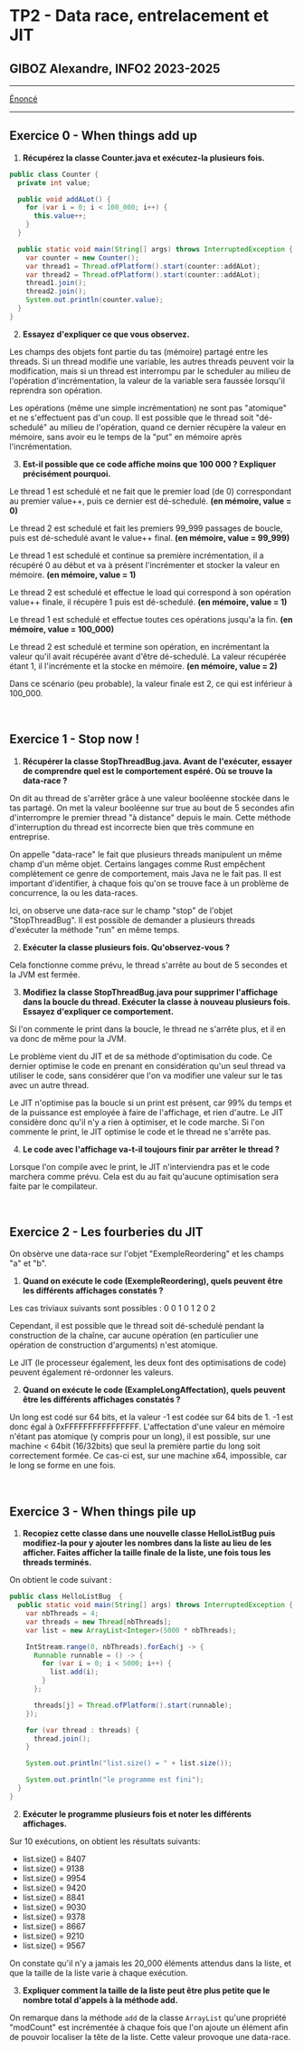 # TP2 -  Data race, entrelacement et JIT
## GIBOZ Alexandre, INFO2 2023-2025
***

[Énoncé](https://igm.univ-mlv.fr/coursconcurrenceinfo2/tds/td02.html)
***

## Exercice 0 - When things add up

1. **Récupérez la classe Counter.java et exécutez-la plusieurs fois.**

```java
public class Counter {
  private int value;

  public void addALot() {
    for (var i = 0; i < 100_000; i++) {
      this.value++;
    }
  }

  public static void main(String[] args) throws InterruptedException {
    var counter = new Counter();
    var thread1 = Thread.ofPlatform().start(counter::addALot);
    var thread2 = Thread.ofPlatform().start(counter::addALot);
    thread1.join();
    thread2.join();
    System.out.println(counter.value);
  }
}
```

2. **Essayez d'expliquer ce que vous observez.**

Les champs des objets font partie du tas (mémoire) partagé entre les threads.
Si un thread modifie une variable, les autres threads peuvent voir la modification, mais si un thread est interrompu par
le scheduler au milieu de l'opération d'incrémentation, la valeur de la variable sera faussée lorsqu'il reprendra son opération.

Les opérations (même une simple incrémentation) ne sont pas "atomique" et ne s'effectuent pas d'un coup. 
Il est possible que le thread soit "dé-schedulé" au milieu de l'opération, quand ce dernier récupère la valeur en mémoire, sans avoir eu le temps de la "put" en mémoire après l'incrémentation.

3. **Est-il possible que ce code affiche moins que 100 000 ? Expliquer précisément pourquoi.**

Le thread 1 est schedulé et ne fait que le premier load (de 0) correspondant au premier value++, puis ce dernier est dé-schedulé.
**(en mémoire, value = 0)**
    
Le thread 2 est schedulé et fait les premiers 99_999 passages de boucle, puis est dé-schedulé avant le value++ final.
**(en mémoire, value = 99_999)**

Le thread 1 est schedulé et continue sa première incrémentation, il a récupéré 0 au début et va à présent l'incrémenter et stocker la 
valeur en mémoire.
**(en mémoire, value = 1)**

Le thread 2 est schedulé et effectue le load qui correspond à son opération value++ finale, il récupère 1 puis est dé-schedulé.
**(en mémoire, value = 1)**

Le thread 1 est schedulé et effectue toutes ces opérations jusqu'a la fin.
**(en mémoire, value = 100_000)**

Le thread 2 est schedulé et termine son opération, en incrémentant la valeur qu'il avait récupérée avant d'être dé-schedulé.
La valeur récupérée étant 1, il l'incrémente et la stocke en mémoire.
**(en mémoire, value = 2)**

Dans ce scénario (peu probable), la valeur finale est 2, ce qui est inférieur à 100_000.

<br>

## Exercice 1 - Stop now !

1. **Récupérer la classe StopThreadBug.java. Avant de l'exécuter, essayer de comprendre quel est le comportement espéré. 
    Où se trouve la data-race ?**

On dit au thread de s'arrêter grâce à une valeur booléenne stockée dans le tas partagé. 
On met la valeur booléenne sur true au bout de 5 secondes afin d'interrompre le premier thread "à distance" depuis le main. 
Cette méthode d'interruption du thread est incorrecte bien que très commune en entreprise.

On appelle "data-race" le fait que plusieurs threads manipulent un même champ d'un même objet.
Certains langages comme Rust empêchent complètement ce genre de comportement, mais Java ne le fait pas.
Il est important d'identifier, à chaque fois qu'on se trouve face à un problème de concurrence, la ou les data-races.

Ici, on observe une data-race sur le champ "stop" de l'objet "StopThreadBug". 
Il est possible de demander a plusieurs threads d'exécuter la méthode "run" en même temps.

2. **Exécuter la classe plusieurs fois. Qu'observez-vous ?**

Cela fonctionne comme prévu, le thread s'arrête au bout de 5 secondes et la JVM est fermée.

3. **Modifiez la classe StopThreadBug.java pour supprimer l'affichage dans la boucle du thread. 
    Exécuter la classe à nouveau plusieurs fois. Essayez d'expliquer ce comportement.**

Si l'on commente le print dans la boucle, le thread ne s'arrête plus, et il en va donc de même pour la JVM.

Le problème vient du JIT et de sa méthode d'optimisation du code. 
Ce dernier optimise le code en prenant en considération qu'un seul thread va utiliser le code, sans considérer que l'on va modifier une valeur sur le tas avec un autre thread.

Le JIT n'optimise pas la boucle si un print est présent, car 99% du temps et de la puissance est employée à faire de l'affichage, et rien d'autre.
Le JIT considère donc qu'il n'y a rien à optimiser, et le code marche. Si l'on commente le print, le JIT optimise le code et le thread ne s'arrête pas.

4. **Le code avec l'affichage va-t-il toujours finir par arrêter le thread ?**

Lorsque l'on compile avec le print, le JIT n'interviendra pas et le code marchera comme prévu.
Cela est du au fait qu'aucune optimisation sera faite par le compilateur.

<br>

## Exercice 2 - Les fourberies du JIT

On obsèrve une data-race sur l'objet "ExempleReordering" et les champs "a" et "b".

1. **Quand on exécute le code (ExempleReordering), quels peuvent être les différents affichages constatés ?**

Les cas triviaux suivants sont possibles :
0 0
1 0
1 2
0 2

Cependant, il est possible que le thread soit dé-schedulé pendant la construction de la chaîne, car 
aucune opération (en particulier une opération de construction d'arguments) n'est atomique.

Le JIT (le processeur également, les deux font des optimisations de code) peuvent également ré-ordonner les valeurs.

2. **Quand on exécute le code (ExampleLongAffectation), quels peuvent être les différents affichages constatés ?**

Un long est codé sur 64 bits, et la valeur -1 est codée sur 64 bits de 1. -1 est donc égal à 0xFFFFFFFFFFFFFFFF.
L'affectation d'une valeur en mémoire n'étant pas atomique (y compris pour un long), il est possible, sur une machine < 64bit
(16/32bits) que seul la première partie du long soit correctement formée. Ce cas-ci est, sur une machine x64, impossible, car le long se forme en une fois.

<br>

## Exercice 3 - When things pile up

1. **Recopiez cette classe dans une nouvelle classe HelloListBug puis modifiez-la pour y ajouter les nombres dans la liste au lieu de les afficher. 
    Faites afficher la taille finale de la liste, une fois tous les threads terminés.**

On obtient le code suivant :
```java
public class HelloListBug  {
  public static void main(String[] args) throws InterruptedException {
    var nbThreads = 4;
    var threads = new Thread[nbThreads];
    var list = new ArrayList<Integer>(5000 * nbThreads);

    IntStream.range(0, nbThreads).forEach(j -> {
      Runnable runnable = () -> {
        for (var i = 0; i < 5000; i++) {
          list.add(i);
        }
      };

      threads[j] = Thread.ofPlatform().start(runnable);
    });

    for (var thread : threads) {
      thread.join();
    }

    System.out.println("list.size() = " + list.size());

    System.out.println("le programme est fini");
  }
}
```

2. **Exécuter le programme plusieurs fois et noter les différents affichages.**

Sur 10 exécutions, on obtient les résultats suivants:
- list.size() = 8407
- list.size() = 9138
- list.size() = 9954
- list.size() = 9420
- list.size() = 8841
- list.size() = 9030
- list.size() = 9378
- list.size() = 8667
- list.size() = 9210
- list.size() = 9567

On constate qu'il n'y a jamais les 20_000 éléments attendus dans la liste, et que la taille de la liste varie à chaque exécution.

3. **Expliquer comment la taille de la liste peut être plus petite que le nombre total d'appels à la méthode add.**

On remarque dans la méthode `add` de la classe `ArrayList` qu'une propriété "modCount" est incrémentée à chaque fois que l'on ajoute un élément afin
de pouvoir localiser la tête de la liste.
Cette valeur provoque une data-race.
